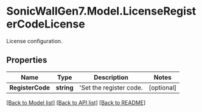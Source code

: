 # SonicWallGen7.Model.LicenseRegisterCodeLicense
License configuration.

## Properties

Name | Type | Description | Notes
------------ | ------------- | ------------- | -------------
**RegisterCode** | **string** | &#39;Set the register code. | [optional] 

[[Back to Model list]](../README.md#documentation-for-models) [[Back to API list]](../README.md#documentation-for-api-endpoints) [[Back to README]](../README.md)

